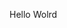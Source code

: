 Hello Wolrd





















































































































































































































































































































































































































































































































































































































































































































































































































































































































































































































































































































































































































































































































































































































































































































































































































































































































































































































































































































































































































































































































































































































































































































































































































































































































































































































































































































































































































































































































































































































































































































































































































































































































































































































































































































































































































































































































































































































































































































































































































































































































